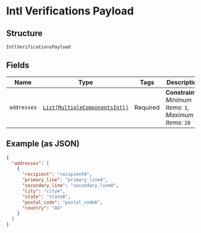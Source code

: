 
# Intl Verifications Payload

## Structure

`IntlVerificationsPayload`

## Fields

| Name | Type | Tags | Description |
|  --- | --- | --- | --- |
| `addresses` | [`List[MultipleComponentsIntl]`](../../doc/models/multiple-components-intl.md) | Required | **Constraints**: *Minimum Items*: `1`, *Maximum Items*: `20` |

## Example (as JSON)

```json
{
  "addresses": [
    {
      "recipient": "recipient6",
      "primary_line": "primary_line4",
      "secondary_line": "secondary_line0",
      "city": "city4",
      "state": "state0",
      "postal_code": "postal_code6",
      "country": "AU"
    }
  ]
}
```

